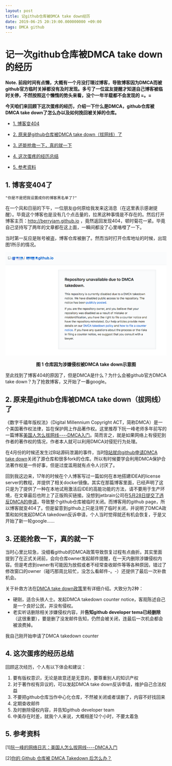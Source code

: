 ```yaml
---
layout: post
title: 记github仓库被DMCA take down经历
date: 2019-06-25 20:19:00.000000000 +09:00
tags: DMCA github
---
```



# 记一次github仓库被DMCA take down的经历

**Note. 前段时间有点懒，大概有一个月没打理过博客，导致博客因为DMCA而被github官方临时关掉都没有及时发现。多亏了一位盆友提醒才知道自己博客被临时关停，不然按照这个懒惰的势头来看，没个一年半载都不会发现的 =。=**

**今天咱们来回顾下这次蛋疼的经历，介绍一下什么是DMCA，github仓库被DMCA take down了怎么办以及如何挽回被关掉的仓库。**

- [1. 博客变404](https://github.com/berryjam/berryjam.github.io/blob/master/_posts/2019-06-25-%E8%AE%B0github%E4%BB%93%E5%BA%93%E8%A2%ABDMCA%20take%20down%E7%BB%8F%E5%8E%86.md#1-%E5%8D%9A%E5%AE%A2%E5%8F%98404%E4%BA%86)

- [2. 原来是github仓库被DMCA take down（拔网线）了](https://github.com/berryjam/berryjam.github.io/blob/master/_posts/2019-06-25-%E8%AE%B0github%E4%BB%93%E5%BA%93%E8%A2%ABDMCA%20take%20down%E7%BB%8F%E5%8E%86.md#2-%E5%8E%9F%E6%9D%A5%E6%98%AFgithub%E4%BB%93%E5%BA%93%E8%A2%ABdmca-take-down%E6%8B%94%E7%BD%91%E7%BA%BF%E4%BA%86)

- [3. 还能抢救一下，真的就一下](https://github.com/berryjam/berryjam.github.io/blob/master/_posts/2019-06-25-%E8%AE%B0github%E4%BB%93%E5%BA%93%E8%A2%ABDMCA%20take%20down%E7%BB%8F%E5%8E%86.md#3-%E8%BF%98%E8%83%BD%E6%8A%A2%E6%95%91%E4%B8%80%E4%B8%8B%E7%9C%9F%E7%9A%84%E5%B0%B1%E4%B8%80%E4%B8%8B)

- [4. 这次蛋疼的经历总结](https://github.com/berryjam/berryjam.github.io/blob/master/_posts/2019-06-25-%E8%AE%B0github%E4%BB%93%E5%BA%93%E8%A2%ABDMCA%20take%20down%E7%BB%8F%E5%8E%86.md#4-%E8%BF%99%E6%AC%A1%E8%9B%8B%E7%96%BC%E7%9A%84%E7%BB%8F%E5%8E%86%E6%80%BB%E7%BB%93)

- [5. 参考资料](https://github.com/berryjam/berryjam.github.io/blob/master/_posts/2019-06-25-%E8%AE%B0github%E4%BB%93%E5%BA%93%E8%A2%ABDMCA%20take%20down%E7%BB%8F%E5%8E%86.md#5-%E5%8F%82%E8%80%83%E8%B5%84%E6%96%99)

## 1. 博客变404了

`"你是不是把我设置成你的博客黑名单了?"`

在一个风和日丽的下午，一位朋友@何原给我发来这消息（在这里表示感谢提醒）。毕竟这个博客也是没有几个点击量的，拉黑这种事情是不存在的。然后打开博客主页：http://berryjam.github.io ，竟然返回发现404，顿时菊花一紧。毕竟自己坚持写了两年的文章都在这上面，一瞬间都没了心里咯噔了一下。

当时第一反应是账号被盗，博客仓库被删了。然而当时打开仓库地址的时候，出现图1所示的情况。

<div align="center">
<img src="https://github.com/berryjam/berryjam.github.io/blob/master/image/2019-06-25/dmca-cut.png?raw=true" >
</div>

<p align="center">
  <b>图 1 仓库因为涉嫌侵权被DMCA take down示意图</b><br>
</p>

至此找到了博客404的原因了，但是DMCA是什么？为什么会被github官方DMCA take down？为了抢救博客，又开始了一番google。

## 2. 原来是github仓库被DMCA take down（拔网线）了

《数字千禧年版权法》（Digital Millennium Copyright ACT，简称DMCA）是一个美国著作权法律，旨在保护网上作品著作权。这里推荐下阮一峰老师多年前写的一篇博客[美国人怎么拔网线----DMCA入门](http://www.ruanyifeng.com/blog/2010/03/dmca.html)。简而言之，就是如果网络上有侵犯到作者的著作权的情况，作者本人就可以利用DMCA对侵犯行为处理。

在4月份的时候还发生过B站源码泄漏的事件，当时[B站就向github申请DMCA take down](https://www.oschina.net/news/106201/github-publishes-dmca-takedown-from-bilibili)关闭了源仓库和很多fork的仓库。所以有时候要学会利用DMCA保护合法著作权是一件好事，但是过度滥用就有点令人讨厌了。

回到我这边来，17年的时候在个人博客写过一篇如何在本地搭建IDEA的license server的教程，并提供了相关docker镜像。其实在那篇博客里面，已经声明了这只是为了提供了一种在本地试用激活后IDE的高能功能的方法，请不要用于生产环境，在文章最后也附上了正版购买链接。没想到jetbrain公司在[5月28日提交了违反DMCA的申请](https://github.com/github/dmca/blob/master/2019/05/2019-05-28-Jetbrains.md)，导致整个github仓库被临时关闭。而博客用的github page，所以博客就变404了。但是留意到github上只是注明了临时关闭，并说明了DMCA政策和如何发起DMCA takedown反诉申请，个人当时觉得就还有机会恢复，于是又开始了新一轮google......

## 3. 还能抢救一下，真的就一下

当时心里比较急，没细看github的DMCA政策导致恢复过程有点曲折。其实里面提到了在正式关闭前，会向仓库owner发起邮件提醒，在一天内删除涉嫌侵权内容。但是考虑到owner有可能因为放假或者不经常查收邮件等等各种原因，错过了修改窗口的owner（碰巧那周比较忙，没怎么看邮件-。-）还提供了最后一次补救机会。

关于补救方法在[DMCA take down政策](https://www.baidu.com/link?url=UBrUG9zW24G8kBmWu9vPjeJL9eFdNuhmTYh3QGza8skbozj5jP4-f9Iqm9IgSXIE_zqtwIOJk34ZChR2rpFr4K&wd=&eqid=f85b39680006d29e000000035d22ba42)里有详细介绍。大致分为2种：

- 硬刚，适合头铁人士。发起DMCA takedown counter notice，客观陈述自己是一个良好公民，并没有侵权。
- 老实听话删除相关涉嫌侵权内容，并**告知github developer tema已经删除**（这很重要），要是删了没发邮件告知，仍然会被关闭，连最后一次机会都会被浪费掉。

我自己刚开始申请了DMCA takedown counter

## 4. 这次蛋疼的经历总结

回顾这次经历，个人有以下体会和建议：

1. 要有版权意识，无论是故意还是无意的，要尊重别人的知识产权
2. 对于著作权有异议的，可以发起DMCA take down反诉申请，维护自己合法权益
3. 不要把github仓库当作中心化仓库，不然被关闭或者误删了，内容不好找回来
4. 定期查收邮件
5. 及时删除侵权内容，并告知github developer team
6. 中美存在时差，就我个人来说，大概相差12个小时，不要太着急

## 5. 参考资料

[1][阮一峰的网络日志：美国人怎么拔网线----DMCA入门](http://www.ruanyifeng.com/blog/2010/03/dmca.html)

[2][你的 Github 仓库被 DMCA Takedown 后怎么办？](https://linux.cn/article-9374-1.html)

